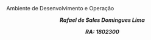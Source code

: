 <html>
    <head>
        Ambiente de Desenvolvimento e Operação
    </head>
    <body>
        <p><em><center><b>Rafael de Sales Domingues Lima</b></em></p>
        <p><em><center><b>RA: 1802300</b></em></p>
    </body>
